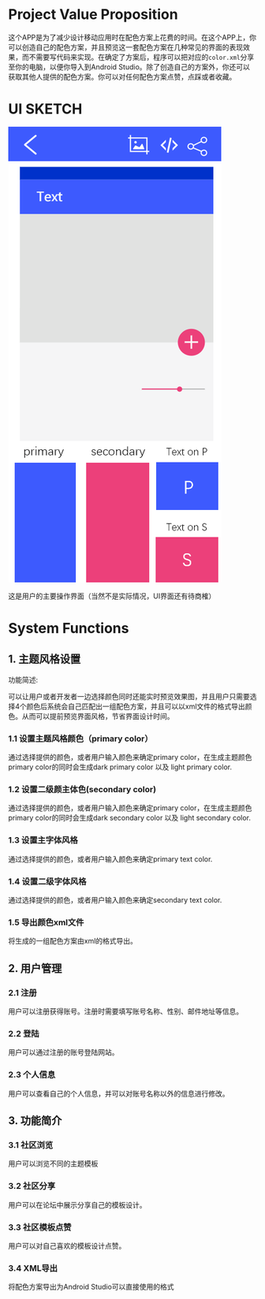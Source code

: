 # Project Value Proposition

这个APP是为了减少设计移动应用时在配色方案上花费的时间。在这个APP上，你可以创造自己的配色方案，并且预览这一套配色方案在几种常见的界面的表现效果，而不需要写代码来实现。在确定了方案后，程序可以把对应的`color.xml`分享至你的电脑，以便你导入到Android Studio。除了创造自己的方案外，你还可以获取其他人提供的配色方案。你可以对任何配色方案点赞，点踩或者收藏。

# UI SKETCH

 ![colorPreview.png](https://github.com/zhouzhouyou/ColorPreview/blob/master/assets/colorPreview.png)

这是用户的主要操作界面（当然不是实际情况，UI界面还有待商榷）

# System Functions

## 1. 主题风格设置

功能简述: 

可以让用户或者开发者一边选择颜色同时还能实时预览效果图，并且用户只需要选择4个颜色后系统会自己匹配出一组配色方案，并且可以以xml文件的格式导出颜色。从而可以提前预览界面风格，节省界面设计时间。

### 1.1 设置主题风格颜色（primary color）

通过选择提供的颜色，或者用户输入颜色来确定primary color，在生成主题颜色primary color的同时会生成dark primary color 以及 light primary color.

### 1.2 设置二级颜主体色(secondary color)

通过选择提供的颜色，或者用户输入颜色来确定primary color，在生成主题颜色primary color的同时会生成dark secondary color 以及 light secondary color.

### 1.3 设置主字体风格

通过选择提供的颜色，或者用户输入颜色来确定primary text color. 

### 1.4 设置二级字体风格

通过选择提供的颜色，或者用户输入颜色来确定secondary text color. 

### 1.5 导出颜色xml文件

将生成的一组配色方案由xml的格式导出。



## 2. 用户管理

### 2.1 注册

用户可以注册获得账号。注册时需要填写账号名称、性别、邮件地址等信息。

### 2.2 登陆

用户可以通过注册的账号登陆网站。

### 2.3 个人信息

用户可以查看自己的个人信息，并可以对账号名称以外的信息进行修改。



## 3. 功能简介

### 3.1 社区浏览

用户可以浏览不同的主题模板

### 3.2 社区分享

用户可以在论坛中展示分享自己的模板设计。

### 3.3 社区模板点赞

用户可以对自己喜欢的模板设计点赞。

### 3.4 XML导出

将配色方案导出为Android Studio可以直接使用的格式